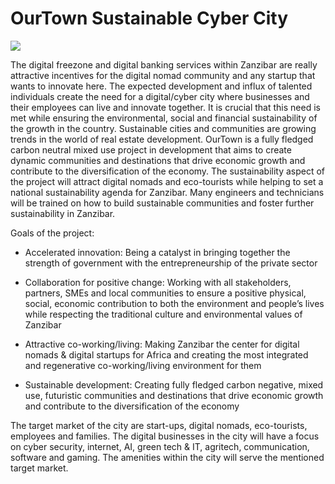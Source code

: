 # OurTown Sustainable Cyber City

![](img/cybercity.png)

The digital freezone and digital banking services within Zanzibar are really attractive incentives for the digital nomad community and any startup that wants to innovate here. The expected development and influx of talented individuals create the need for a digital/cyber city where businesses and their employees can live and innovate together. It is crucial that this need is met while ensuring the environmental, social and financial sustainability of the growth in the country. Sustainable cities and communities are growing trends in the world of real estate development. OurTown is a fully fledged carbon neutral mixed use project in development that aims to create dynamic communities and destinations that drive economic growth and contribute to the diversification of the economy. The sustainability aspect of the project will attract digital nomads and eco-tourists while helping to set a national sustainability agenda for Zanzibar. Many engineers and technicians will be trained on how to build sustainable communities and foster further sustainability in Zanzibar. 


Goals of the project:
- Accelerated innovation: Being a catalyst in bringing together the strength of government with the entrepreneurship of the private sector
 
- Collaboration for positive change: Working with all stakeholders, partners, SMEs and local communities to ensure a positive physical, social, economic contribution to both the environment and people’s lives while respecting the traditional culture and environmental values of Zanzibar

- Attractive co-working/living: Making Zanzibar the center for digital nomads & digital startups for Africa and creating the most integrated and regenerative co-working/living environment for them

- Sustainable development: Creating fully fledged carbon negative, mixed use, futuristic communities and destinations that drive economic growth and contribute to the diversification of the economy

The target market of the city are start-ups, digital nomads, eco-tourists, employees and families. The digital businesses in the city will have a focus on cyber security, internet, AI, green tech & IT, agritech, communication, software and gaming. The amenities within the city will serve the mentioned target market. 

